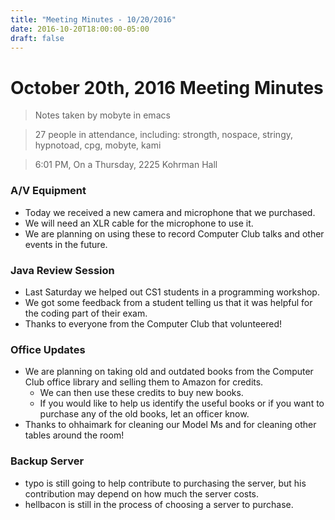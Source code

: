 ```yaml
---
title: "Meeting Minutes - 10/20/2016"
date: 2016-10-20T18:00:00-05:00
draft: false
---
```


# October 20th, 2016 Meeting Minutes
> Notes taken by mobyte in emacs

> 27 people in attendance, including: strongth, nospace, stringy, hypnotoad, cpg, mobyte, kami

> 6:01 PM, On a Thursday, 2225 Kohrman Hall

### A/V Equipment
- Today we received a new camera and microphone that we purchased.
- We will need an XLR cable for the microphone to use it.
- We are planning on using these to record Computer Club talks and other events in the future.

### Java Review Session
- Last Saturday we helped out CS1 students in a programming workshop.
- We got some feedback from a student telling us that it was helpful for the coding part of their exam.
- Thanks to everyone from the Computer Club that volunteered!

### Office Updates
- We are planning on taking old and outdated books from the Computer Club office library and selling them to Amazon for credits.
  - We can then use these credits to buy new books.
  - If you would like to help us identify the useful books or if you want to purchase any of the old books, let an officer know.
- Thanks to ohhaimark for cleaning our Model Ms and for cleaning other tables around the room!

### Backup Server
- typo is still going to help contribute to purchasing the server, but his contribution may depend on how much the server costs.
- hellbacon is still in the process of choosing a server to purchase.
